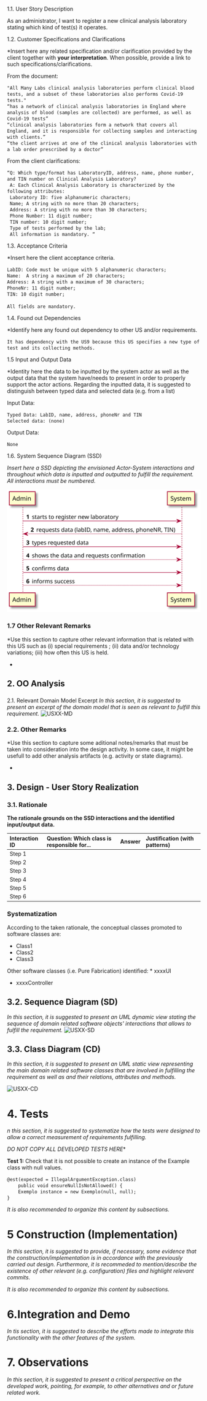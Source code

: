 


1.1. User Story Description

As an administrator, I want to register a new clinical analysis laboratory stating which kind of test(s) it operates.

1.2. Customer Specifications and Clarifications

*Insert here any related specification and/or clarification provided by the client together with **your interpretation**. When possible, provide a link to such specifications/clarifications.


From the document:

    "All Many Labs clinical analysis laboratories perform clinical blood tests, and a subset of these laboratories also performs Covid-19 tests."
    “has a network of clinical analysis laboratories in England where analysis of blood (samples are collected) are performed, as well as Covid-19 tests”
    “clinical analysis laboratories form a network that covers all England, and it is responsible for collecting samples and interacting with clients.”
    “the client arrives at one of the clinical analysis laboratories with a lab order prescribed by a doctor”

From the client clarifications:

    “Q: Which type/format has LaboratoryID, address, name, phone number, and TIN number on Clinical Analysis Laboratory?
     A: Each Clinical Analysis Laboratory is characterized by the following attributes:
     Laboratory ID: five alphanumeric characters;
     Name; A string with no more than 20 characters;
     Address: A string with no more than 30 characters;
     Phone Number: 11 digit number;
     TIN number: 10 digit number;
     Type of tests performed by the lab;
     All information is mandatory. “


1.3. Acceptance Criteria

*Insert here the client acceptance criteria.

    LabID: Code must be unique with 5 alphanumeric characters;
    Name:  A string a maximum of 20 characters;
    Address: A string with a maximum of 30 characters;
    PhoneNr: 11 digit number;
    TIN: 10 digit number;
    
    All fields are mandatory.

1.4. Found out Dependencies

*Identify here any found out dependency to other US and/or requirements.

    It has dependency with the US9 because this US specifies a new type of test and its collecting methods.

1.5 Input and Output Data

*Identity here the data to be inputted by the system actor as well as the output data that the system have/needs to present in order to properly support the actor actions. Regarding the inputted data, it is suggested to distinguish between typed data and selected data (e.g. from a list)


Input Data:

    Typed Data: LabID, name, address, phoneNr and TIN
    Selected data: (none)

Output Data:

    None

1.6. System Sequence Diagram (SSD)

*Insert here a SSD depicting the envisioned Actor-System interactions and throughout which data is inputted and outputted to fulfill the requirement. All interactions must be numbered.*

![US8_SSD](US8_SSD.svg)


### 1.7 Other Relevant Remarks

*Use this section to capture other relevant information that is related with this US such as (i) special requirements ; (ii) data and/or technology variations; (iii) how often this US is held.

*


## 2. OO Analysis

###

2.1. Relevant Domain Model Excerpt
*In this section, it is suggested to present an excerpt of the domain model that is seen as relevant to fulfill this requirement.*
![USXX-MD](USXX-MD.svg)

### 2.2. Other Remarks

*Use this section to capture some aditional notes/remarks that must be taken into consideration into the design activity. In some case, it might be usefull to add other analysis artifacts (e.g. activity or state diagrams).

*



## 3. Design - User Story Realization



### 3.1. Rationale

**The rationale grounds on the SSD interactions and the identified input/output data.**


| Interaction ID | Question: Which class is responsible for... | Answer  | Justification (with patterns)  |
|:-------------  |:--------------------- |:------------|:---------------------------- |
| Step 1  		 |							 |             |                              |
| Step 2  		 |							 |             |                              |
| Step 3  		 |							 |             |                              |
| Step 4  		 |							 |             |                              |
| Step 5  		 |							 |             |                              |
| Step 6  		 |							 |             |                              |              

### Systematization ##

According to the taken rationale, the conceptual classes promoted to software classes are:

* Class1
* Class2
* Class3

Other software classes (i.e. Pure Fabrication) identified:  * xxxxUI
* xxxxController

## 3.2. Sequence Diagram (SD)

*In this section, it is suggested to present an UML dynamic view stating the sequence of domain related software objects' interactions that allows to fulfill the requirement.*
![USXX-SD](USXX-SD.svg)

## 3.3. Class Diagram (CD)

*In this section, it is suggested to present an UML static view representing the main domain related software classes that are involved in fulfilling the requirement as well as and their relations, attributes and methods.*

![USXX-CD](USXX-CD.svg)

# 4. Tests
*n this section, it is suggested to systematize how the tests were designed to allow a correct measurement of requirements fulfilling.*

*_DO NOT COPY ALL DEVELOPED TESTS HERE_**

**Test 1:** Check that it is not possible to create an instance of the Example class with null values.

	@est(expected = IllegalArgumentException.class)
		public void ensureNullIsNotAllowed() {
		Exemplo instance = new Exemplo(null, null);
	}

*It is also recommended to organize this content by subsections.*

# 5 Construction (Implementation)

*In this section, it is suggested to provide, if necessary, some evidence that the construction/implementation is in accordance with the previously carried out design. Furthermore, it is recommeded to mention/describe the existence of other relevant (e.g. configuration) files and highlight relevant commits.*

*It is also recommended to organize this content by subsections.*

# 6.Integration and Demo

*In tis section, it is suggested to describe the efforts made to integrate this functionality with the other features of the system.*


# 7. Observations

*In this section, it is suggested to present a critical perspective on the developed work, pointing, for example, to other alternatives and or future related work.*




